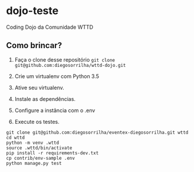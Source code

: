 # dojo-teste

Coding Dojo da Comunidade WTTD


## Como brincar?

1. Faça o clone desse repositório 
`git clone git@github.com:diegosorrilha/wttd-dojo.git`

2. Crie um virtualenv com Python 3.5
3. Ative seu virtualenv.
4. Instale as dependências.
5. Configure a instância com o .env
6. Execute os testes.

```console
git clone git@github.com:diegosorrilha/eventex-diegosorrilha.git wttd
cd wttd 
python -m venv .wttd
source .wttd/bin/activate
pip install -r requirements-dev.txt
cp contrib/env-sample .env
python manage.py test
```
